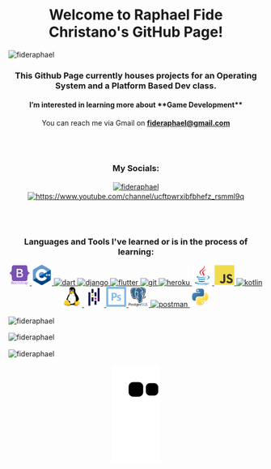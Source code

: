 <h1 align="center">Welcome to Raphael Fide Christano's GitHub Page!</h1>

<p align="left"> <img src="https://komarev.com/ghpvc/?username=fideraphael&label=Profile%20Visits&color=003df5&style=flat" alt="fideraphael" /> </p>
<h3 align="center">This Github Page currently houses projects for an Operating System and a Platform Based Dev class.</h3>
<h4 align="center">I’m interested in learning more about **Game Development**</h4>

<p align="center">You can reach me via Gmail on <a href="mailto:fideraphael@gmail.com"><strong>fideraphael@gmail.com</strong></a></p>
<br><br>
<h3 align="center">My Socials:</h3>
<p align="center">
<a href="https://instagram.com/fideraphael" target="blank"><img align="center" src="https://raw.githubusercontent.com/rahuldkjain/github-profile-readme-generator/master/src/images/icons/Social/instagram.svg" alt="fideraphael" height="30" width="40" /></a>
<a href="https://www.youtube.com/c/https://www.youtube.com/channel/ucftpwrxibfbhefz_rsmml9q" target="blank"><img align="center" src="https://raw.githubusercontent.com/rahuldkjain/github-profile-readme-generator/master/src/images/icons/Social/youtube.svg" alt="https://www.youtube.com/channel/ucftpwrxibfbhefz_rsmml9q" height="30" width="40" /></a>
</p>
<br><br>
<h3 align="center">Languages and Tools I've learned or is in the process of learning:</h3>
<p align="center"> <a href="https://getbootstrap.com" target="_blank" rel="noreferrer"> <img src="https://raw.githubusercontent.com/devicons/devicon/master/icons/bootstrap/bootstrap-plain-wordmark.svg" alt="bootstrap" width="40" height="40"/> </a> <a href="https://www.w3schools.com/cpp/" target="_blank" rel="noreferrer"> <img src="https://raw.githubusercontent.com/devicons/devicon/master/icons/cplusplus/cplusplus-original.svg" alt="cplusplus" width="40" height="40"/> </a> <a href="https://dart.dev" target="_blank" rel="noreferrer"> <img src="https://www.vectorlogo.zone/logos/dartlang/dartlang-icon.svg" alt="dart" width="40" height="40"/> </a> <a href="https://www.djangoproject.com/" target="_blank" rel="noreferrer"> <img src="https://cdn.worldvectorlogo.com/logos/django.svg" alt="django" width="40" height="40"/> </a> <a href="https://flutter.dev" target="_blank" rel="noreferrer"> <img src="https://www.vectorlogo.zone/logos/flutterio/flutterio-icon.svg" alt="flutter" width="40" height="40"/> </a> <a href="https://git-scm.com/" target="_blank" rel="noreferrer"> <img src="https://www.vectorlogo.zone/logos/git-scm/git-scm-icon.svg" alt="git" width="40" height="40"/> </a> <a href="https://heroku.com" target="_blank" rel="noreferrer"> <img src="https://www.vectorlogo.zone/logos/heroku/heroku-icon.svg" alt="heroku" width="40" height="40"/> </a> <a href="https://www.java.com" target="_blank" rel="noreferrer"> <img src="https://raw.githubusercontent.com/devicons/devicon/master/icons/java/java-original.svg" alt="java" width="40" height="40"/> </a> <a href="https://developer.mozilla.org/en-US/docs/Web/JavaScript" target="_blank" rel="noreferrer"> <img src="https://raw.githubusercontent.com/devicons/devicon/master/icons/javascript/javascript-original.svg" alt="javascript" width="40" height="40"/> </a> <a href="https://kotlinlang.org" target="_blank" rel="noreferrer"> <img src="https://www.vectorlogo.zone/logos/kotlinlang/kotlinlang-icon.svg" alt="kotlin" width="40" height="40"/> </a> <a href="https://www.linux.org/" target="_blank" rel="noreferrer"> <img src="https://raw.githubusercontent.com/devicons/devicon/master/icons/linux/linux-original.svg" alt="linux" width="40" height="40"/> </a> <a href="https://pandas.pydata.org/" target="_blank" rel="noreferrer"> <img src="https://raw.githubusercontent.com/devicons/devicon/2ae2a900d2f041da66e950e4d48052658d850630/icons/pandas/pandas-original.svg" alt="pandas" width="40" height="40"/> </a> <a href="https://www.photoshop.com/en" target="_blank" rel="noreferrer"> <img src="https://raw.githubusercontent.com/devicons/devicon/master/icons/photoshop/photoshop-line.svg" alt="photoshop" width="40" height="40"/> </a> <a href="https://www.postgresql.org" target="_blank" rel="noreferrer"> <img src="https://raw.githubusercontent.com/devicons/devicon/master/icons/postgresql/postgresql-original-wordmark.svg" alt="postgresql" width="40" height="40"/> </a> <a href="https://postman.com" target="_blank" rel="noreferrer"> <img src="https://www.vectorlogo.zone/logos/getpostman/getpostman-icon.svg" alt="postman" width="40" height="40"/> </a> <a href="https://www.python.org" target="_blank" rel="noreferrer"> <img src="https://raw.githubusercontent.com/devicons/devicon/master/icons/python/python-original.svg" alt="python" width="40" height="40"/> </a> </p>


<div style="display:inline" class="left">
  <p><img height="180em" align="center" src="https://github-readme-stats.vercel.app/api?username=fideraphael&show_icons=true&locale=en&theme=dracula" alt="fideraphael" /></p>
</div>
<div style="display:inline" class="Middle">
  <p><img height="180em" align="center" src="https://github-readme-streak-stats.herokuapp.com/?user=fideraphael&theme=dracula" alt="fideraphael" /></p>
</div>
<div style="display:inline" class="Right">
  <p><img height="180em"align="center" src="https://github-readme-stats.vercel.app/api/top-langs/?username=fideraphael&layout=compact&theme=dracula" alt="fideraphael" /></p>
</div>

<div align="center">
    <img src="https://github.com/rafaballerini/rafaballerini/blob/output/github-contribution-grid-snake.svg" alt="Snake Animation" />
</div>
